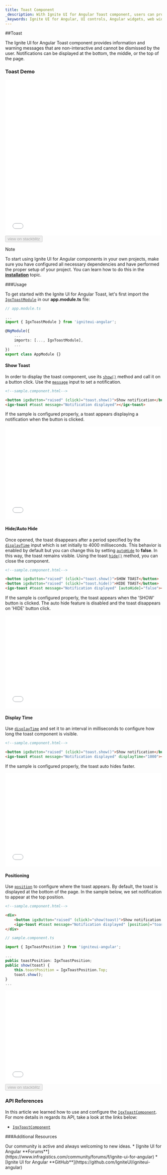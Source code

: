 ```yaml
---
title: Toast Component
_description: With Ignite UI for Angular Toast component, users can provide quick, non-interactive messages to end users within their application.
_keywords: Ignite UI for Angular, UI controls, Angular widgets, web widgets, UI widgets, Angular, Native Angular Components Suite, Native Angular Controls, Native Angular Components Library, Angular Toast component, Angular Toast control
---
```


##Toast
<p class="highlight">The Ignite UI for Angular Toast component provides information and warning messages that are non-interactive and cannot be dismissed by the user. Notifications can be displayed at the bottom, the middle, or the top of the page.</p>
<div class="divider"></div>

### Toast Demo
<div class="sample-container loading" style="height: 500px">
    <iframe id="toast-sample-iframe" frameborder="0" seamless width="100%" height="100%" src="{environment:demosBaseUrl}/toast-sample-1" onload="onSampleIframeContentLoaded(this);"></iframe>
</div>
<div>
    <button data-localize="stackblitz" disabled class="stackblitz-btn" data-iframe-id="toast-sample-iframe" data-demos-base-url="{environment:demosBaseUrl}">view on stackblitz</button>
</div>
<div class="divider--half"></div>

> [!NOTE]
> To start using Ignite UI for Angular components in your own projects, make sure you have configured all necessary dependencies and have performed the proper setup of your project. You can learn how to do this in the [**installation**](https://www.infragistics.com/products/ignite-ui-angular/getting-started#installation) topic.

###Usage

To get started with the Ignite UI for Angular Toast, let's first import the [`IgxToastModule`]({environment:angularApiUrl}/classes/igxtoastmodule.html) in our **app.module.ts** file:

```typescript
// app.module.ts

...
import { IgxToastModule } from 'igniteui-angular';

@NgModule({
    ...
    imports: [..., IgxToastModule],
    ...
})
export class AppModule {}
```
#### Show Toast
In order to display the toast component, use its [`show()`]({environment:angularApiUrl}/classes/igxtoastcomponent.html#show) method and call it on a button click. Use the [`message`]({environment:angularApiUrl}/classes/igxtoastcomponent.html#message) input to set a notification.

```html
<!--sample.component.html-->

<button igxButton="raised" (click)="toast.show()">Show notification</button>
<igx-toast #toast message="Notification displayed"></igx-toast>
```

If the sample is configured properly, a toast appears displaying a notification when the button is clicked.

<div class="sample-container loading" style="height: 300px">
    <iframe id="toast-sample-iframe" frameborder="0" seamless width="100%" height="100%" src="{environment:demosBaseUrl}/toast-sample-2" onload="onSampleIframeContentLoaded(this);"></iframe>
</div>

#### Hide/Auto Hide
Once opened, the toast disappears after a period specified by the [`displayTime`]({environment:angularApiUrl}/classes/igxtoastcomponent.html#displaytime) input which is set initially to 4000 milliseconds. This behavior is enabled by default but you can change this by setting [`autoHide`]({environment:angularApiUrl}/classes/igxtoastcomponent.html#autohide) to **false**. In this way, the toast remains visible. Using the toast [`hide()`]({environment:angularApiUrl}/classes/igxtoastcomponent.html#hide) method, you can close the component.

```html
<!--sample.component.html-->

<button igxButton="raised" (click)="toast.show()">SHOW TOAST</button>
<button igxButton="raised" (click)="toast.hide()">HIDE TOAST</button>
<igx-toast #toast message="Notification displayed" [autoHide]="false"></igx-toast>
```

If the sample is configured properly, the toast appears when the 'SHOW' button is clicked. The auto hide feature is disabled and the toast disappears on 'HIDE' button click.

<div class="sample-container loading" style="height: 300px">
    <iframe id="toast-sample-iframe" frameborder="0" seamless width="100%" height="100%" src="{environment:demosBaseUrl}/toast-sample-3" onload="onSampleIframeContentLoaded(this);"></iframe>
</div>

#### Display Time
Use [`displayTime`]({environment:angularApiUrl}/classes/igxtoastcomponent.html#displaytime) and set it to an interval in milliseconds to configure how long the toast component is visible. 

```html
<!--sample.component.html-->

<button igxButton="raised" (click)="toast.show()">Show notification</button>
<igx-toast #toast message="Notification displayed" displayTime="1000"></igx-toast>
```

If the sample is configured properly, the toast auto hides faster.

<div class="sample-container loading" style="height: 300px">
    <iframe id="toast-sample-iframe" frameborder="0" seamless width="100%" height="100%" src="{environment:demosBaseUrl}/toast-sample-4" onload="onSampleIframeContentLoaded(this);"></iframe>
</div>

#### Positioning
Use [`position`]({environment:angularApiUrl}/classes/igxtoastcomponent.html#position) to configure where the toast appears. By default, the toast is displayed at the bottom of the page. In the sample below, we set notification to appear at the top position.

```html
<!--sample.component.html-->

<div>
    <button igxButton="raised" (click)="show(toast)">Show notification on top</button>
    <igx-toast #toast message="Notification displayed" [position]="toastPosition"></igx-toast>
</div>

```

```typescript
// sample.component.ts

import { IgxToastPosition } from 'igniteui-angular';

...
public toastPosition: IgxToastPosition;
public show(toast) {
    this.toastPosition = IgxToastPosition.Top;
    toast.show();
}
...

```

<div class="sample-container loading" style="height: 300px">
    <iframe id="toast-sample-5-iframe" frameborder="0" seamless width="100%" height="100%" src="{environment:demosBaseUrl}/toast-sample-5" onload="onSampleIframeContentLoaded(this);"></iframe>
</div>

<div>
    <button data-localize="stackblitz" disabled class="stackblitz-btn" data-iframe-id="toast-sample-5-iframe" data-demos-base-url="{environment:demosBaseUrl}">view on stackblitz</button>
</div>

<div class="divider--half"></div>

### API References
In this article we learned how to use and configure the [`IgxToastComponent`]({environment:angularApiUrl}/classes/igxtoastcomponent.html). For more details in regards its API, take a look at the links below:

* [`IgxToastComponent`]({environment:angularApiUrl}/classes/igxtoastcomponent.html)

###Additional Resources

<div class="divider--half"></div>
Our community is active and always welcoming to new ideas.
* [Ignite UI for Angular **Forums**](https://www.infragistics.com/community/forums/f/ignite-ui-for-angular)
* [Ignite UI for Angular **GitHub**](https://github.com/IgniteUI/igniteui-angular)
